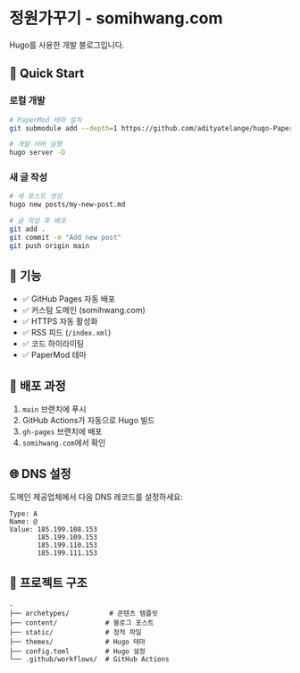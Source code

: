 # 정원가꾸기 - somihwang.com

Hugo를 사용한 개발 블로그입니다.

## 🚀 Quick Start

### 로컬 개발

```bash
# PaperMod 테마 설치
git submodule add --depth=1 https://github.com/adityatelange/hugo-PaperMod.git themes/PaperMod

# 개발 서버 실행
hugo server -D
```

### 새 글 작성

```bash
# 새 포스트 생성
hugo new posts/my-new-post.md

# 글 작성 후 배포
git add .
git commit -m "Add new post"
git push origin main
```

## 🔧 기능

- ✅ GitHub Pages 자동 배포
- ✅ 커스텀 도메인 (somihwang.com)
- ✅ HTTPS 자동 활성화
- ✅ RSS 피드 (`/index.xml`)
- ✅ 코드 하이라이팅
- ✅ PaperMod 테마

## 📝 배포 과정

1. `main` 브랜치에 푸시
2. GitHub Actions가 자동으로 Hugo 빌드
3. `gh-pages` 브랜치에 배포
4. `somihwang.com`에서 확인

## 🌐 DNS 설정

도메인 제공업체에서 다음 DNS 레코드를 설정하세요:

```
Type: A
Name: @
Value: 185.199.108.153
       185.199.109.153
       185.199.110.153
       185.199.111.153
```

## 📁 프로젝트 구조

```
.
├── archetypes/          # 콘텐츠 템플릿
├── content/            # 블로그 포스트
├── static/             # 정적 파일
├── themes/             # Hugo 테마
├── config.toml         # Hugo 설정
└── .github/workflows/  # GitHub Actions
```

